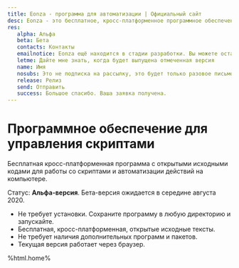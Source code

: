 ```yaml
---
title: Eonza - программа для автоматизации | Официальный сайт
desc: Eonza - это бесплатное, кросс-платформенное программное обеспечение для автоматизации с открытым исходным кодом.
res:
   alpha: Альфа
   beta: Бета
   contacts: Контакты
   emailnotice: Eonza ещё находится в стадии разработки. Вы можете оставить свой email и я (разработчик) отправлю вам персональное письмо когда будет выпущена желаемая для вас версия.
   letme: Дайте мне знать, когда будет выпущена отмеченная версия
   name: Имя
   nosubs: Это не подписка на рассылку, это будет только разовое письмо.
   release: Релиз
   send: Отправить
   success: Большое спасибо. Ваша заявка получена. 
---
```

# Программное обеспечение для управления скриптами

Бесплатная кросс-платформенная программа с открытыми исходными кодами для работы со скриптами и автоматизации действий на компьютере.

Статус: **Альфа-версия**. Бета-версия ожидается в середине августа 2020.

* Не требует установки. Сохраните программу в любую директорию и запускайте.
* Бесплатная, кросс-платформенная, открытые исходные тексты.
* Не требует наличия дополнительных программ и пакетов.
* Текущая версия работает через браузер.

%html.home%